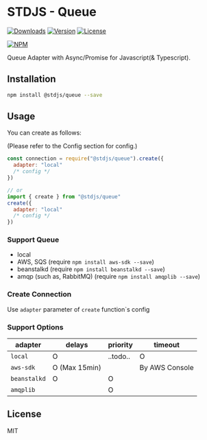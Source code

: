 # STDJS - Queue

[![Downloads](https://img.shields.io/npm/dt/@stdjs/queue.svg)](https://npmcharts.com/compare/@stdjs/queue?minimal=true)
[![Version](https://img.shields.io/npm/v/@stdjs/queue.svg)](https://www.npmjs.com/package/@stdjs/queue)
[![License](https://img.shields.io/npm/l/@stdjs/queue.svg)](https://www.npmjs.com/package/@stdjs/queue)

[![NPM](https://nodeico.herokuapp.com/@stdjs/queue.svg)](https://www.npmjs.com/package/@stdjs/queue)

Queue Adapter with Async/Promise for Javascript(& Typescript).

## Installation

```bash
npm install @stdjs/queue --save
```

## Usage

You can create as follows:

(Please refer to the Config section for config.)

```javascript
const connection = require("@stdjs/queue").create({
  adapter: "local"
  /* config */
})

// or
import { create } from "@stdjs/queue"
create({
  adapter: "local"
  /* config */
})
```

### Support Queue

- local
- AWS, SQS (require `npm install aws-sdk --save`)
- beanstalkd (require `npm install beanstalkd --save`)
- amqp (such as, RabbitMQ) (require `npm install amqplib --save`)

### Create Connection

Use `adapter` parameter of `create` function`s config

### Support Options

| adapter      | delays        | priority | timeout        |
|--------------|---------------|----------|----------------|
| `local`      | O             | ..todo.. | O              |
| `aws-sdk`    | O (Max 15min) |          | By AWS Console |
| `beanstalkd` | O             | O        |                |
| `amqplib`    |               | O        |                |

## License

MIT
